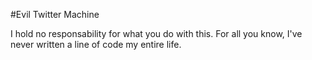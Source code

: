 #Evil Twitter Machine

I hold no responsability for what you do with this. For all you know, I've never written a line of code my entire life.

